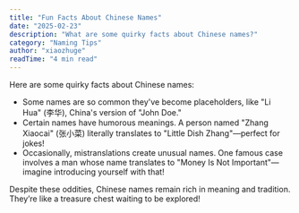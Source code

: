 ```yaml
---
title: "Fun Facts About Chinese Names"
date: "2025-02-23"
description: "What are some quirky facts about Chinese names?"
category: "Naming Tips"
author: "xiaozhuge"
readTime: "4 min read"
---
```


Here are some quirky facts about Chinese names:
- Some names are so common they've become placeholders, like "Li Hua" (李华), China's version of "John Doe."
- Certain names have humorous meanings. A person named "Zhang Xiaocai" (张小菜) literally translates to "Little Dish Zhang"—perfect for jokes!
- Occasionally, mistranslations create unusual names. One famous case involves a man whose name translates to "Money Is Not Important"—imagine introducing yourself with that!

Despite these oddities, Chinese names remain rich in meaning and tradition. They’re like a treasure chest waiting to be explored!